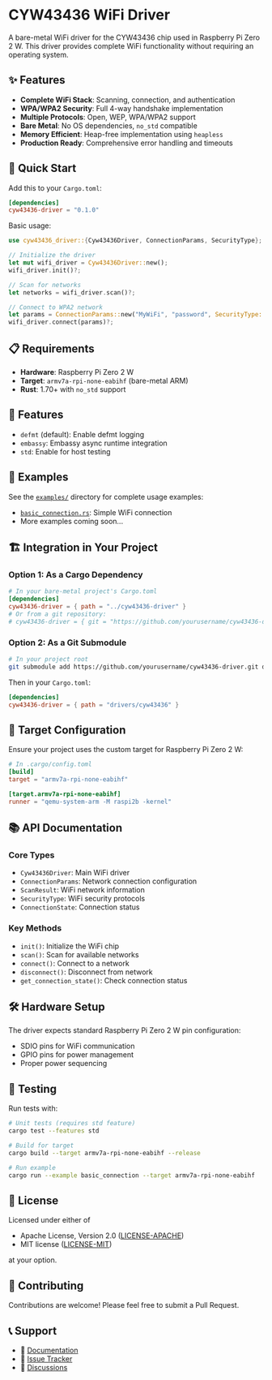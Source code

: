 ﻿# CYW43436 WiFi Driver

A bare-metal WiFi driver for the CYW43436 chip used in Raspberry Pi Zero 2 W. This driver provides complete WiFi functionality without requiring an operating system.

## ✨ Features

- **Complete WiFi Stack**: Scanning, connection, and authentication
- **WPA/WPA2 Security**: Full 4-way handshake implementation
- **Multiple Protocols**: Open, WEP, WPA/WPA2 support
- **Bare Metal**: No OS dependencies, `no_std` compatible
- **Memory Efficient**: Heap-free implementation using `heapless`
- **Production Ready**: Comprehensive error handling and timeouts

## 🚀 Quick Start

Add this to your `Cargo.toml`:

```toml
[dependencies]
cyw43436-driver = "0.1.0"
```

Basic usage:

```rust
use cyw43436_driver::{Cyw43436Driver, ConnectionParams, SecurityType};

// Initialize the driver
let mut wifi_driver = Cyw43436Driver::new();
wifi_driver.init()?;

// Scan for networks
let networks = wifi_driver.scan()?;

// Connect to WPA2 network
let params = ConnectionParams::new("MyWiFi", "password", SecurityType::Wpa2)?;
wifi_driver.connect(params)?;
```

## 📋 Requirements

- **Hardware**: Raspberry Pi Zero 2 W
- **Target**: `armv7a-rpi-none-eabihf` (bare-metal ARM)
- **Rust**: 1.70+ with `no_std` support

## 🔧 Features

- `defmt` (default): Enable defmt logging
- `embassy`: Embassy async runtime integration
- `std`: Enable for host testing

## 📖 Examples

See the [`examples/`](examples/) directory for complete usage examples:

- [`basic_connection.rs`](examples/basic_connection.rs): Simple WiFi connection
- More examples coming soon...

## 🏗️ Integration in Your Project

### Option 1: As a Cargo Dependency

```toml
# In your bare-metal project's Cargo.toml
[dependencies]
cyw43436-driver = { path = "../cyw43436-driver" }
# Or from a git repository:
# cyw43436-driver = { git = "https://github.com/yourusername/cyw43436-driver" }
```

### Option 2: As a Git Submodule

```bash
# In your project root
git submodule add https://github.com/yourusername/cyw43436-driver.git drivers/cyw43436
```

Then in your `Cargo.toml`:

```toml
[dependencies]
cyw43436-driver = { path = "drivers/cyw43436" }
```

## 🎯 Target Configuration

Ensure your project uses the custom target for Raspberry Pi Zero 2 W:

```toml
# In .cargo/config.toml
[build]
target = "armv7a-rpi-none-eabihf"

[target.armv7a-rpi-none-eabihf]
runner = "qemu-system-arm -M raspi2b -kernel"
```

## 📚 API Documentation

### Core Types

- `Cyw43436Driver`: Main WiFi driver
- `ConnectionParams`: Network connection configuration  
- `ScanResult`: WiFi network information
- `SecurityType`: WiFi security protocols
- `ConnectionState`: Connection status

### Key Methods

- `init()`: Initialize the WiFi chip
- `scan()`: Scan for available networks
- `connect()`: Connect to a network
- `disconnect()`: Disconnect from network
- `get_connection_state()`: Check connection status

## 🛠️ Hardware Setup

The driver expects standard Raspberry Pi Zero 2 W pin configuration:
- SDIO pins for WiFi communication
- GPIO pins for power management
- Proper power sequencing

## 🧪 Testing

Run tests with:

```bash
# Unit tests (requires std feature)
cargo test --features std

# Build for target
cargo build --target armv7a-rpi-none-eabihf --release

# Run example
cargo run --example basic_connection --target armv7a-rpi-none-eabihf
```

## 📄 License

Licensed under either of

- Apache License, Version 2.0 ([LICENSE-APACHE](LICENSE-APACHE))
- MIT license ([LICENSE-MIT](LICENSE-MIT))

at your option.

## 🤝 Contributing

Contributions are welcome! Please feel free to submit a Pull Request.

## 📞 Support

- 📖 [Documentation](https://docs.rs/cyw43436-driver)
- 🐛 [Issue Tracker](https://github.com/yourusername/cyw43436-driver/issues)
- 💬 [Discussions](https://github.com/yourusername/cyw43436-driver/discussions)
